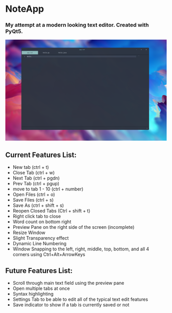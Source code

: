 # NoteApp

### My attempt at a modern looking text editor. Created with PyQt5.
![Image](photos/prototype.png)

## Current Features List:
* New tab (ctrl + t)
* Close Tab (ctrl + w)
* Next Tab (ctrl + pgdn)
* Prev Tab (ctrl + pgup)
* move to tab 1 - 10 (ctrl + number)
* Open Files (ctrl + o)
* Save Files (ctrl + s)
* Save As (ctrl + shift + s)
* Reopen Closed Tabs (Ctrl + shift + t)
* Right click tab to close
* Word count on bottom right
* Preview Pane on the right side of the screen (incomplete)
* Resize Window
* Slight Transparency effect
* Dynamic Line Numbering
* Window Snapping to the left, right, middle, top, bottom, and all 4 corners using Ctrl+Alt+ArrowKeys

## Future Features List:
* Scroll through main text field using the preview pane
* Open multiple tabs at once
* Syntax highlighting
* Settings Tab to be able to edit all of the typical text edit features
* Save indicator to show if a tab is currently saved or not
